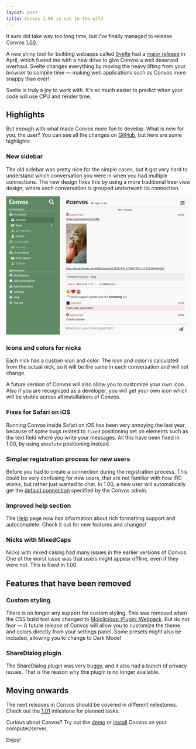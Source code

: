 ```yaml
---
layout: post
title: Convos 1.00 is out in the wild
---
```


It sure did take way too long time, but I've finally managed to release Convos
[1.00](https://github.com/Nordaaker/convos/blob/1.00/Changes#L3).

A new shiny tool for building webapps called [Svelte](https://svelte.dev) had a
[major release](https://github.com/sveltejs/svelte/commit/7382a9f811c830502e96aaad7fad7976def93d22)
in April, which fueled me with a new drive to give Convos a well deserved
overhaul. Svelte changes everything by moving the heavy lifting from your
browser to compile time &mdash; making web applications such as Convos more
snappy than ever!

Svelte is truly a joy to work with. It's so much easier to predict when your
code will use CPU and render time.

## Highlights

But enough with what made Convos more fun to develop. What is new for you, the
user? You can see all the changes on [GitHub](https://github.com/Nordaaker/convos/blob/1.00/Changes#L3),
but here are some highlights:

### New sidebar

The old sidebar was pretty nice for the simple cases, but it got very hard to
understand which conversation you were in when you had multiple connections.
The new design fixes this by using a more traditional tree-view design, where
each conversation is grouped underneath its connection.

<a href=""><img src="/public/screenshots/2019-10-26-conversation.jpg" alt="Picture of Convos conversation"></a>

### Icons and colors for nicks

Each nick has a custom icon and color. The icon and color is calculated from the
actual nick, so it will be the same in each conversation and will not change.

A future version of Convos will also allow you to customize your own icon. Also if
you are recognized as a developer, you will get your own icon which will be
visible across all installations of Convos.

### Fixes for Safari on iOS

Running Convos inside Safari on iOS has been very annoying the last year,
because of some bugs related to `fixed` positioning set on elements such as the
text field where you write your messages. All this have been fixed in 1.00, by
using `absolute` positioning instead.

### Simpler registration process for new users

Before you had to create a connection during the registration process.
This could be very confusing for new users, that are not familiar with how IRC
works, but rather just wanted to chat. In 1.00, a new user will automatically
get the [default connection](/doc/config.html#convos_default_connection)
specified by the Convos admin.

### Improved help section

The [Help](http://demo.convos.by/help) page now has information about rich
formatting support and autocomplete. Check it out for new features and changes!

### Nicks with MixedCaps

Nicks with mixed casing had many issues in the earlier versions of Convos.
One of the worst issue was that users might appear offline, even if they were
not. This is fixed in 1.00.

## Features that have been removed

### Custom styling

There is no longer any support for custom styling. This was removed when the
CSS build tool was changed to
[Mojolicious::Plugin::Webpack](https://metacpan.org/pod/Mojolicious::Plugin::Webpack).
But do not fear &mdash; A future release of Convos will allow you to customize
the theme and colors directly from your settings panel. Some presets might also
be included, allowing you to change to Dark Mode!

### ShareDialog plugin

The ShareDialog plugin was very buggy, and it also had a bunch of privacy issues.
That is the reason why this plugin is no longer available.

## Moving onwards

The next releases in Convos should be covered in different milestones. Check
out the [1.01](https://github.com/Nordaaker/convos/milestone/9) milestone for
planned tasks.

Curious about Convos? Try out the [demo](http://demo.convos.by) or
[install](/doc/getting-started.html#quick-start-guide) Convos on your
computer/server.

Enjoy!